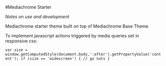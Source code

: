 #Mediachrome Starter

*Notes on use and development*

Mediachrome starter theme built on top of Mediachrome Base Theme.

To implement javascript actions triggered by media queries set in responsive css:

`var size = window.getComputedStyle(document.body,':after').getPropertyValue('content');
if (size == 'widescreen') {
    // go nuts
}`